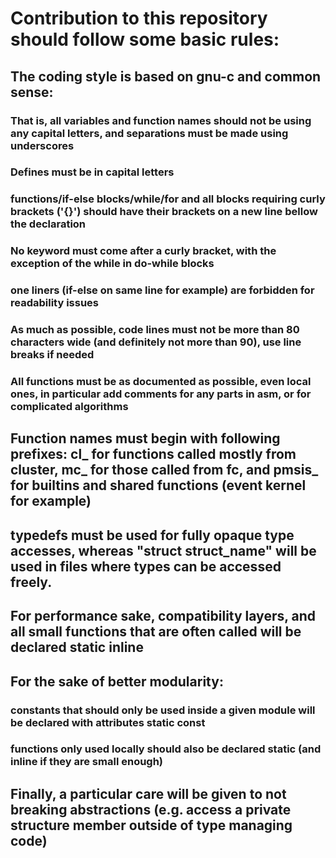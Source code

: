 # Contribution to this repository should follow some basic rules:

## The coding style is based on gnu-c and common sense: 
### That is, all variables and function names should not be using any capital letters, and separations must be made using underscores
### Defines must be in capital letters
### functions/if-else blocks/while/for and all blocks requiring curly brackets ('{}') should have their brackets on a new line bellow the declaration
### No keyword must come after a curly bracket, with the exception of the while in do-while blocks
### one liners (if-else on same line for example) are forbidden for readability issues
### As much as possible, code lines must not be more than 80 characters wide (and definitely not more than 90), use line breaks if needed
### All functions must be as documented as possible, even local ones, in particular add comments for any parts in asm, or for complicated algorithms

## Function names must begin with following prefixes: cl_ for functions called mostly from cluster, mc_ for those called from fc, and pmsis_ for builtins and shared functions (event kernel for example)
## typedefs must be used for fully opaque type accesses, whereas "struct struct_name" will be used in files where types can be accessed freely.

## For performance sake, compatibility layers, and all small functions that are often called will be declared static inline

## For the sake of better modularity:
###  constants that should only be used inside a given module will be declared with attributes static const
### functions only used locally should also be declared static (and inline if they are small enough)

## Finally, a particular care will be given to not breaking abstractions (e.g. access a private structure member outside of type managing code)